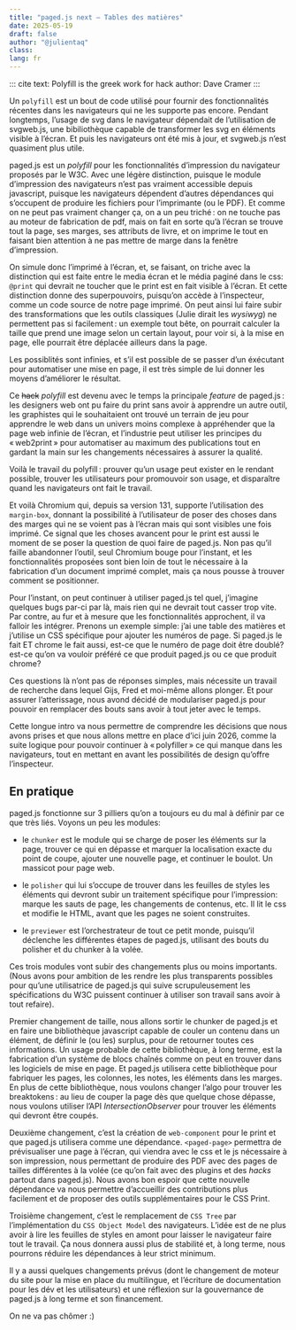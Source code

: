 ```yaml
---
title: "paged.js next — Tables des matières"
date: 2025-05-19
draft: false
author: "@julientaq"
class:
lang: fr
---
```



::: cite
text: Polyfill is the greek work for hack
author: Dave Cramer
:::



Un `polyfill` est un bout de code utilisé pour fournir des fonctionnalités récentes dans les navigateurs qui ne les supporte pas encore. Pendant longtemps, l’usage de svg dans le navigateur dépendait de l’utilisation de svgweb.js, une bibiliothèque capable de transformer les svg en éléments visible à l’écran. Et puis les navigateurs ont été mis à jour, et svgweb.js n’est quasiment plus utile.

paged.js est un *polyfill* pour les fonctionnalités d’impression du navigateur proposés par le W3C. Avec une légère distinction, puisque le module d’impression des navigateurs n’est pas vraiment accessible depuis javascript, puisque les navigateurs dépendent d’autres dépendances qui s’occupent de produire les fichiers pour l’imprimante (ou le PDF). Et comme on ne peut pas vraiment changer ça, on a un peu triché : on ne touche pas au moteur de fabrication de pdf, mais on fait en sorte qu’à l’écran se trouve tout la page, ses marges, ses attributs de livre, et on imprime le tout en faisant bien attention à ne pas mettre de marge dans la fenêtre d’impression.

On simule donc l’imprimé à l’écran, et, se faisant, on triche avec la distinction qui est faite entre le media écran et le média paginé dans le css: `@print` qui devrait ne toucher que le print est en fait visible à l’écran. Et cette distinction donne des superpouvoirs, puisqu’on accède à l’inspecteur, comme un code source de notre page imprimé. On peut ainsi lui faire subir des transformations que les outils classiques (Julie dirait les *wysiwyg*) ne permettent pas si facilement : un exemple tout bête, on pourrait calculer la taille que prend une image selon un certain layout, pour voir si, à la mise en page, elle pourrait être déplacée ailleurs dans la page.

Les possiblités sont infinies, et s’il est possible de se passer d’un éxécutant pour automatiser une mise en page, il est très simple de lui donner les moyens d’améliorer le résultat.

Ce ~~hack~~ *polyfill* est devenu avec le temps la principale *feature* de paged.js : les designers web ont pu faire du print sans avoir à apprendre un autre outil,  les graphistes qui le souhaitaient ont trouvé un terrain de jeu pour apprendre le web dans un univers moins complexe à appréhender que la page web infinie de l’écran, et l’industrie peut utiliser les principes du « web2print » pour automatiser au maximum des publications tout en gardant la main sur les changements nécessaires à assurer la qualité.

Voilà le travail du polyfill : prouver qu’un usage peut exister en le rendant possible, trouver les utilisateurs pour promouvoir son usage, et disparaître quand les navigateurs ont fait le travail. 

Et voilà Chromium qui, depuis sa version 131, supporte l’utilisation des `margin-box`, donnant la possibilité à l’utilisateur de poser des choses dans des marges qui ne se voient pas à l’écran mais qui sont visibles une fois imprimé. Ce signal que les choses avancent pour le print est aussi le moment de se poser la question de quoi faire de paged.js. Non pas qu’il faille abandonner l’outil, seul Chromium bouge pour l’instant, et les fonctionnalités proposées sont bien loin de tout le nécessaire à la fabrication d’un document imprimé complet, mais ça nous pousse à trouver comment se positionner. 

Pour l’instant, on peut continuer à utiliser paged.js tel quel, j’imagine quelques bugs par-ci par là, mais rien qui ne devrait tout casser trop vite. Par contre, au fur et à mesure que les fonctionnalités approchent, il va falloir les intégrer. Prenons un exemple simple: j’ai une table des matières et j’utilise un CSS spécifique pour ajouter les numéros de page. Si paged.js le fait ET chrome le fait aussi, est-ce que le numéro de page doit être doublé? est-ce qu’on va vouloir préféré ce que produit paged.js ou ce que produit chrome?

Ces questions là n’ont pas de réponses simples, mais nécessite un travail de recherche dans lequel Gijs, Fred et moi-même allons plonger. Et pour assurer l’atterissage, nous avond décidé de modulariser paged.js pour pouvoir en remplacer des bouts sans avoir à tout jeter avec le temps. 

Cette longue intro va nous permettre de comprendre les décisions que nous avons prises et que nous allons mettre en place d’ici juin 2026, comme la suite logique pour pouvoir continuer à « polyfiller » ce qui manque dans les navigateurs, tout en mettant en avant les possibilités de design qu’offre l’inspecteur.  

## En pratique

paged.js fonctionne sur 3 pilliers qu’on a toujours eu du mal à définir par ce que très liés. Voyons un peu les modules:

- le `chunker` est le module qui se charge de poser les éléments sur la page, trouver ce qui en dépasse et marquer la localisation exacte du point de coupe, ajouter une nouvelle page, et continuer le boulot. Un massicot pour page web. 

- le `polisher` qui lui s’occupe de trouver dans les feuilles de styles les éléments qui devront subir un traitement spécifique pour l’impression: marque les sauts de page, les changements de contenus, etc. Il lit le css et modifie le HTML, avant que les pages ne soient construites.

- le `previewer` est l’orchestrateur de tout ce petit monde, puisqu’il déclenche les différentes étapes de paged.js, utilisant des bouts du polisher et du chunker à la volée.

Ces trois modules vont subir des changements plus ou moins importants. (Nous avons pour ambition de les rendre les plus transparents possibles pour qu’une utilisatrice de paged.js qui suive scrupuleusement les spécifications du W3C puissent continuer à utiliser son travail sans avoir à tout refaire).

Premier changement de taille, nous allons sortir le chunker de paged.js et en faire une bibliothèque javascript capable de couler un contenu dans un élément, de définir le (ou les) surplus, pour de retourner toutes ces informations. Un usage probable de cette bibliothèque, à long terme, est la fabrication d’un système de blocs chaînés comme on peut en trouver dans les logiciels de mise en page. Et paged.js utilisera cette bibliothèque pour fabriquer les pages, les colonnes, les notes, les éléments dans les marges. En plus de cette bibliothèque, nous voulons changer l’algo pour trouver les breaktokens : au lieu de couper la page dès que quelque chose dépasse, nous voulons utiliser l’API *IntersectionObserver* pour trouver les éléments qui devront être coupés. 

Deuxième changement, c’est la création de `web-component` pour le print et que paged.js utilisera comme une dépendance. `<paged-page>` permettra de prévisualiser une page à l’écran, qui viendra avec le css et le js nécessaire à son impression, nous permettant de produire des PDF avec des pages de tailles différentes à la volée (ce qu’on fait avec des plugins et des *hacks* partout dans paged.js). Nous avons bon espoir que cette nouvelle dépendance va nous permettre d’accueillir des contributions plus facilement et de proposer des outils supplémentaires pour le CSS Print. 

Troisième changement, c’est le remplacement de `CSS Tree` par l’implémentation du `CSS Object Model` des navigateurs. L’idée est de ne plus avoir à lire les feuilles de styles en amont pour laisser le navigateur faire tout le travail. Ça nous donnera aussi plus de stabilité et, à long terme, nous pourrons réduire les dépendances à leur strict minimum.

Il y a aussi quelques changements prévus (dont le changement de moteur du site pour la mise en place du multilingue, et l’écriture de documentation pour les dév et les utilisateurs) et une réflexion sur la gouvernance de paged.js à long terme et son financement.  

On ne va pas chômer :)




